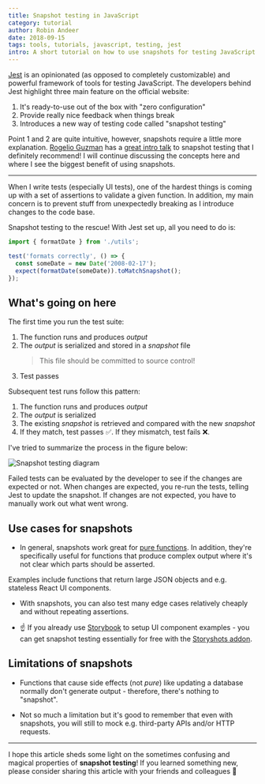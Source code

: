 ```yaml
---
title: Snapshot testing in JavaScript
category: tutorial
author: Robin Andeer
date: 2018-09-15
tags: tools, tutorials, javascript, testing, jest
intro: A short tutorial on how to use snapshots for testing JavaScript using Jest.
---
```


[Jest][jest] is an opinionated (as opposed to completely customizable) and powerful framework of tools for testing JavaScript. The developers behind Jest highlight three main feature on the official website:

1. It's ready-to-use out of the box with "zero configuration"
1. Provide really nice feedback when things break
1. Introduces a new way of testing code called "snapshot testing"

Point 1 and 2 are quite intuitive, however, snapshots require a little more explanation. [Rogelio Guzman][rogeliog] has a [great intro talk][snapshot-video] to snapshot testing that I definitely recommend! I will continue discussing the concepts here and where I see the biggest benefit of using snapshots.

---

When I write tests (especially UI tests), one of the hardest things is coming up with a set of assertions to validate a given function. In addition, my main concern is to prevent stuff from unexpectedly breaking as I introduce changes to the code base.

Snapshot testing to the rescue! With Jest set up, all you need to do is:

```javascript
import { formatDate } from './utils';

test('formats correctly', () => {
  const someDate = new Date('2008-02-17');
  expect(formatDate(someDate)).toMatchSnapshot();
});
```

## What's going on here

The first time you run the test suite:

1. The function runs and produces _output_
1. The _output_ is serialized and stored in a _snapshot_ file
   > This file should be committed to source control!
1. Test passes

Subsequent test runs follow this pattern:

1. The function runs and produces _output_
1. The _output_ is serialized
1. The existing _snapshot_ is retrieved and compared with the new _snapshot_
1. If they match, test passes ✅. If they mismatch, test fails ❌.

I've tried to summarize the process in the figure below:

<Image
  src="/images/snapshot-testing@2x.png"
  alt="Snapshot testing diagram"
  width={965}
  height={414}
  layout="responsive"
/>

Failed tests can be evaluated by the developer to see if the changes are expected or not. When changes are expected, you re-run the tests, telling Jest to update the snapshot. If changes are not expected, you have to manually work out what went wrong.

## Use cases for snapshots

- In general, snapshots work great for [pure functions][pure-func]. In addition, they're specifically useful for functions that produce complex output where it's not clear which parts should be asserted.

Examples include functions that return large JSON objects and e.g. stateless React UI components.

- With snapshots, you can also test many edge cases relatively cheaply and without repeating assertions.

- ☝️ If you already use [Storybook][storybook] to setup UI component examples - you can get snapshot testing essentially for free with the [Storyshots addon][storyshots].

## Limitations of snapshots

- Functions that cause side effects (not _pure_) like updating a database normally don't generate output - therefore, there's nothing to "snapshot".

- Not so much a limitation but it's good to remember that even with snapshots, you will still to mock e.g. third-party APIs and/or HTTP requests.

---

I hope this article sheds some light on the sometimes confusing and magical properties of **snapshot testing**! If you learned something new, please consider sharing this article with your friends and colleagues 💬

[snapshot-video]: https://www.youtube.com/watch?v=HAuXJVI_bUs
[jest]: https://jestjs.io/
[storyshots]: https://github.com/storybooks/storybook/tree/master/addons/storyshots/storyshots-core
[pure-func]: http://www.nicoespeon.com/en/2015/01/pure-functions-javascript/
[rogeliog]: https://twitter.com/rogeliog
[storybook]: https://storybook.js.org/
